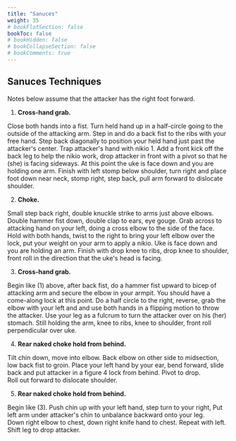 ```yaml
---
title: "Sanuces"
weight: 35
# bookFlatSection: false
bookToc: false
# bookHidden: false
# bookCollapseSection: false
# bookComments: true
---
```

## Sanuces Techniques

Notes below assume that the attacker has the right foot forward.

1.  **Cross-hand grab.**
  
Close both hands into a fist. Turn held hand up in a half-circle going to the outside of the 
attacking arm.  Step in and do a back fist to the ribs with your free hand. 
Step back diagonally to position your held hand just past the attacker's center.
Trap attacker's hand with nikio 1. Add a front kick off the back leg to help the nikio work, drop 
attacker in front with a pivot so that he (she) is facing sideways. At this point the uke is
face down and you are holding one arm. Finish
 with left stomp below shoulder, turn right and place foot down near neck,
 stomp right, step back, pull arm forward to dislocate shoulder.

2.  **Choke.**
 
Small step back right, double knuckle strike to arms just above elbows.
Double hammer fist down, double clap to ears, eye gouge.  Grab across to attacking hand 
on your left, doing a cross elbow to the side of the face.  Hold with both hands,
twist to the right to bring your left elbow over the lock,
put your weight on your arm to apply a nikio.  Uke is face down and you are holding an arm. Finish
with drop knee to ribs, drop knee to shoulder, front roll in the direction that the uke's head is
facing. 

3.  **Cross-hand grab.**
  
Begin like (1) above, after back fist, do a hammer fist upward to
bicep of attacking arm and secure the elbow in your armpit.  You should have a come-along
lock at this point.  Do a half circle to the right, reverse, grab the elbow with your left and 
and use both hands in a flipping motion to throw the attacker.  Use your leg as a fulcrum to turn the attacker over on
his (her) stomach.  Still holding the arm, knee to ribs, knee to shoulder,
front roll perpendicular over uke.

4.  **Rear naked choke hold from behind.**  

Tilt chin down, move into elbow.  Back elbow on other side to 
midsection, low back fist to groin.  Place your left hand by your ear, bend forward,
slide back and put attacker in a figure 4 lock from behind.  Pivot to drop.  
Roll out forward to dislocate shoulder.

5.  **Rear naked choke hold from behind.**  

Begin like (3).  Push chin up with your left hand, step turn to your right,
Put left arm under attacker's chin to unbalance backward onto your leg.  
Down right elbow to chest, down right knife hand to chest. Repeat with left.
Shift leg to drop attacker.
